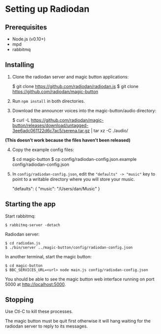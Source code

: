 # Setting up Radiodan

## Prerequisites

- Node.js (v0.10+)
- mpd
- rabbitmq

## Installing

1. Clone the radiodan server and magic button applications:

    $ git clone https://github.com/radiodan/radiodan.js
    $ git clone https://github.com/radiodan/magic-button

2. Run `npm install` in both directories.
3. Download the announcer voices into the magic-button/audio directory:

    $ curl -L https://github.com/radiodan/magic-button/releases/download/untagged-3ee6adc061122d6c7ac5/serena.tar.gz | tar xz -C ./audio/

**(This doesn't work because the files haven't been released)**

4. Copy the example config files:

    $ cd magic-button
    $ cp config/radiodan-config.json.example config/radiodan-config.json

5. In `config/radiodan-config.json`, edit the `"defaults" -> "music"` key  to point to a writable directory where you will store your music.

    "defaults": {
      "music": "/Users/dan/Music"
    }

## Starting the app

Start rabbitmq:

    $ rabbitmq-server -detach

Radiodan server:

    $ cd radiodan.js
    $ ./bin/server ../magic-button/config/radiodan-config.json

In another terminal, start the magic button:

    $ cd magic-button
    $ BBC_SERVICES_URL=<url> node main.js config/radiodan-config.json

You should be able to see the magic button web interface running on port 5000 at [http://localhost:5000]().

## Stopping 

Use Ctl-C to kill these processes. 

The magic button must be quit first otherwise it will hang waiting for the radiodan server to reply to its messages.

